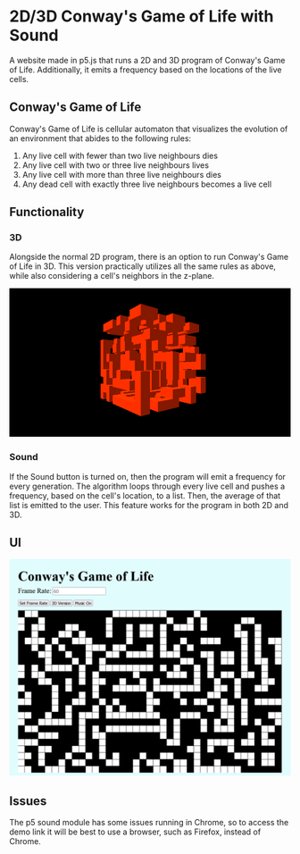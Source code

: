 # 2D/3D Conway's Game of Life with Sound
A website made in p5.js that runs a 2D and 3D program of Conway's Game of Life. Additionally, it emits a frequency based on the locations of the live cells.

## Conway's Game of Life
Conway's Game of Life is cellular automaton that visualizes the evolution of an environment that abides to the following rules:

1. Any live cell with fewer than two live neighbours dies
2. Any live cell with two or three live neighbours lives
3. Any live cell with more than three live neighbours dies
4. Any dead cell with exactly three live neighbours becomes a live cell

## Functionality

### 3D
Alongside the normal 2D program, there is an option to run Conway's Game of Life in 3D. This version practically utilizes all the same rules as above, while also considering a cell's neighbors in the z-plane.

![3D image](/images/3D.png)

### Sound
If the Sound button is turned on, then the program will emit a frequency for every generation. The algorithm loops through every live cell and pushes a frequency, based on the cell's location, to a list. Then, the average of that list is emitted to the user. This feature works for the program in both 2D and 3D.

## UI
![Ui image](/images/UI.png)

## Issues
The p5 sound module has some issues running in Chrome, so to access the demo link it will be best to use a browser, such as Firefox, instead of Chrome.
